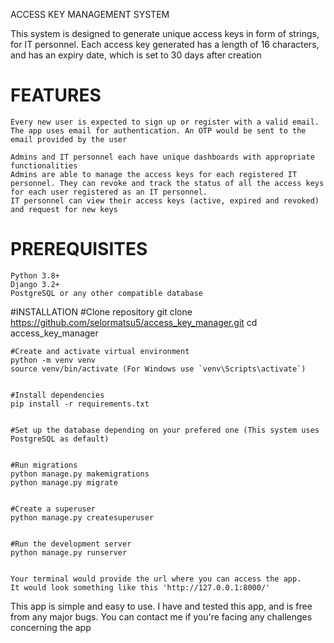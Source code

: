 ACCESS KEY MANAGEMENT SYSTEM

This system is designed to generate unique access keys in form of strings, for IT personnel. Each access key generated has a length of 16 characters, and has an expiry date, which is set to 30 days after creation


# FEATURES
    Every new user is expected to sign up or register with a valid email.
    The app uses email for authentication. An OTP would be sent to the email provided by the user

    Admins and IT personnel each have unique dashboards with appropriate functionalities
    Admins are able to manage the access keys for each registered IT personnel. They can revoke and track the status of all the access keys for each user registered as an IT personnel.
    IT personnel can view their access keys (active, expired and revoked) and request for new keys


# PREREQUISITES
    Python 3.8+
    Django 3.2+
    PostgreSQL or any other compatible database


#INSTALLATION
    #Clone repository
    git clone https://github.com/selormatsu5/access_key_manager.git
    cd access_key_manager


    #Create and activate virtual environment
    python -m venv venv
    source venv/bin/activate (For Windows use `venv\Scripts\activate`)


    #Install dependencies
    pip install -r requirements.txt


    #Set up the database depending on your prefered one (This system uses PostgreSQL as default)


    #Run migrations
    python manage.py makemigrations
    python manage.py migrate


    #Create a superuser
    python manage.py createsuperuser


    #Run the development server
    python manage.py runserver


    Your terminal would provide the url where you can access the app.
    It would look something like this 'http://127.0.0.1:8000/'


This app is simple and easy to use.
I have and tested this app, and is free from any major bugs.
You can contact me if you're facing any challenges concerning the app
